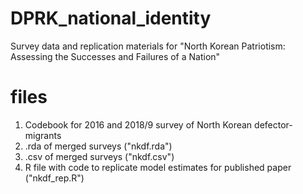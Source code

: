 # DPRK_national_identity
Survey data and replication materials for "North Korean Patriotism: Assessing the Successes and Failures of a Nation"

# files
1. Codebook for 2016 and 2018/9 survey of North Korean defector-migrants
2. .rda of merged surveys ("nkdf.rda")
3. .csv of merged surveys ("nkdf.csv")
4. R file with code to replicate model estimates for published paper ("nkdf_rep.R")
